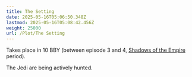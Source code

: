```yaml
---
title: The Setting
date: 2025-05-16T05:06:50.348Z
lastmod: 2025-05-16T05:08:42.456Z
weight: 25000
url: /Plot/The Setting
---
```

Takes place in 10 BBY (between episode 3 and 4, [Shadows of the Empire](https://en.wikipedia.org/wiki/Star_Wars:_Shadows_of_the_Empire) period).

The Jedi are being actively hunted.
